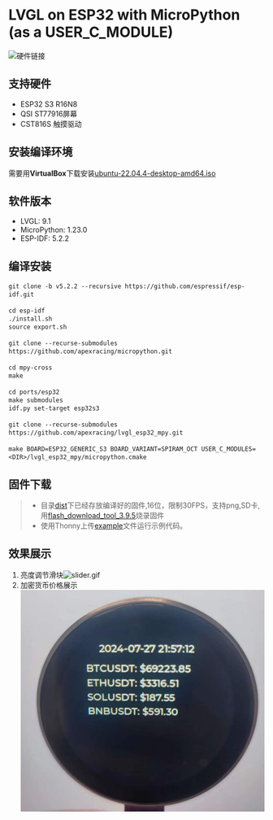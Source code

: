 # LVGL on ESP32 with MicroPython (as a USER_C_MODULE)

![硬件链接](https://gw.alicdn.com/imgextra/i2/2212878633507/O1CN01Kesn2E1bmFyNplRBT_!!2212878633507.png_.webp)
## 支持硬件
- ESP32 S3 R16N8
- QSI ST77916屏幕
- CST816S 触摸驱动

## 安装编译环境
需要用**VirtualBox**下载安装[ubuntu-22.04.4-desktop-amd64.iso](https://releases.ubuntu.com/22.04/ubuntu-22.04.4-desktop-amd64.iso)
## 软件版本

- LVGL: 9.1
- MicroPython: 1.23.0
- ESP-IDF: 5.2.2

## 编译安装
```shell
git clone -b v5.2.2 --recursive https://github.com/espressif/esp-idf.git

cd esp-idf
./install.sh       
source export.sh

git clone --recurse-submodules https://github.com/apexracing/micropython.git

cd mpy-cross
make

cd ports/esp32
make submodules
idf.py set-target esp32s3

git clone --recurse-submodules https://github.com/apexracing/lvgl_esp32_mpy.git

make BOARD=ESP32_GENERIC_S3 BOARD_VARIANT=SPIRAM_OCT USER_C_MODULES=<DIR>/lvgl_esp32_mpy/micropython.cmake

```

## 固件下载
>- 目录[dist](./dist)下已经存放编译好的固件,16位，限制30FPS，支持png,SD卡,用[flash_download_tool_3.9.5](https://www.espressif.com/sites/default/files/tools/flash_download_tool_3.9.5.zip)烧录固件
>- 使用Thonny上传[example](./examples)文件运行示例代码。

## 效果展示
1. 亮度调节滑块![slider.gif](assets%2Fslider.gif)
2. 加密货币价格展示![crypto_currency.png](assets%2Fcrypto_currency.png)